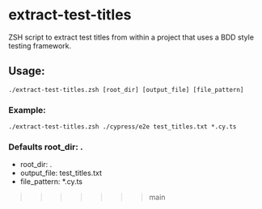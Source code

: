# extract-test-titles

ZSH script to extract test titles from within a project that uses a BDD style testing framework.

## Usage: 
```./extract-test-titles.zsh [root_dir] [output_file] [file_pattern]```

### Example: 
```./extract-test-titles.zsh ./cypress/e2e test_titles.txt *.cy.ts```

### Defaults root_dir: .
- root_dir: .
- output_file: test_titles.txt
- file_pattern: *.cy.ts
>>>>>>> main
